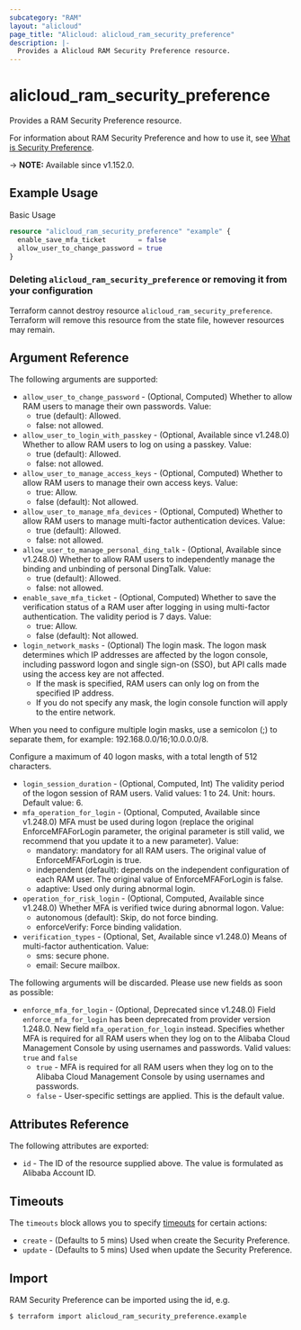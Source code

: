 ```yaml
---
subcategory: "RAM"
layout: "alicloud"
page_title: "Alicloud: alicloud_ram_security_preference"
description: |-
  Provides a Alicloud RAM Security Preference resource.
---
```


# alicloud_ram_security_preference

Provides a RAM Security Preference resource.



For information about RAM Security Preference and how to use it, see [What is Security Preference](https://www.alibabacloud.com/help/en/doc-detail/186694.htm).

-> **NOTE:** Available since v1.152.0.

## Example Usage

Basic Usage

```terraform
resource "alicloud_ram_security_preference" "example" {
  enable_save_mfa_ticket        = false
  allow_user_to_change_password = true
}
```

### Deleting `alicloud_ram_security_preference` or removing it from your configuration

Terraform cannot destroy resource `alicloud_ram_security_preference`. Terraform will remove this resource from the state file, however resources may remain.

## Argument Reference

The following arguments are supported:
* `allow_user_to_change_password` - (Optional, Computed) Whether to allow RAM users to manage their own passwords. Value:
  - true (default): Allowed.
  - false: not allowed.
* `allow_user_to_login_with_passkey` - (Optional, Available since v1.248.0) Whether to allow RAM users to log on using a passkey. Value:
  - true (default): Allowed.
  - false: not allowed.
* `allow_user_to_manage_access_keys` - (Optional, Computed) Whether to allow RAM users to manage their own access keys. Value:
  - true: Allow.
  - false (default): Not allowed.
* `allow_user_to_manage_mfa_devices` - (Optional, Computed) Whether to allow RAM users to manage multi-factor authentication devices. Value:
  - true (default): Allowed.
  - false: not allowed.
* `allow_user_to_manage_personal_ding_talk` - (Optional, Available since v1.248.0) Whether to allow RAM users to independently manage the binding and unbinding of personal DingTalk. Value:
  - true (default): Allowed.
  - false: not allowed.
* `enable_save_mfa_ticket` - (Optional, Computed) Whether to save the verification status of a RAM user after logging in using multi-factor authentication. The validity period is 7 days. Value:
  - true: Allow.
  - false (default): Not allowed.
* `login_network_masks` - (Optional) The login mask. The logon mask determines which IP addresses are affected by the logon console, including password logon and single sign-on (SSO), but API calls made using the access key are not affected.
  - If the mask is specified, RAM users can only log on from the specified IP address.
  - If you do not specify any mask, the login console function will apply to the entire network.

When you need to configure multiple login masks, use a semicolon (;) to separate them, for example: 192.168.0.0/16;10.0.0.0/8.

Configure a maximum of 40 logon masks, with a total length of 512 characters.
* `login_session_duration` - (Optional, Computed, Int) The validity period of the logon session of RAM users.
Valid values: 1 to 24. Unit: hours.
Default value: 6.
* `mfa_operation_for_login` - (Optional, Computed, Available since v1.248.0) MFA must be used during logon (replace the original EnforceMFAForLogin parameter, the original parameter is still valid, we recommend that you update it to a new parameter). Value:
  - mandatory: mandatory for all RAM users. The original value of EnforceMFAForLogin is true.
  - independent (default): depends on the independent configuration of each RAM user. The original value of EnforceMFAForLogin is false.
  - adaptive: Used only during abnormal login.
* `operation_for_risk_login` - (Optional, Computed, Available since v1.248.0) Whether MFA is verified twice during abnormal logon. Value:
  - autonomous (default): Skip, do not force binding.
  - enforceVerify: Force binding validation.
* `verification_types` - (Optional, Set, Available since v1.248.0) Means of multi-factor authentication. Value:
  - sms: secure phone.
  - email: Secure mailbox.

The following arguments will be discarded. Please use new fields as soon as possible:
* `enforce_mfa_for_login` - (Optional, Deprecated since v1.248.0) Field `enforce_mfa_for_login` has been deprecated from provider version 1.248.0. New field `mfa_operation_for_login` instead. 
Specifies whether MFA is required for all RAM users when they log on to the Alibaba Cloud Management Console by using usernames and passwords. Valid values: `true` and `false`
  - `true` - MFA is required for all RAM users when they log on to the Alibaba Cloud Management Console by using usernames and passwords.
  - `false` - User-specific settings are applied. This is the default value.

## Attributes Reference

The following attributes are exported:
* `id` - The ID of the resource supplied above. The value is formulated as Alibaba Account ID.

## Timeouts

The `timeouts` block allows you to specify [timeouts](https://www.terraform.io/docs/configuration-0-11/resources.html#timeouts) for certain actions:
* `create` - (Defaults to 5 mins) Used when create the Security Preference.
* `update` - (Defaults to 5 mins) Used when update the Security Preference.

## Import

RAM Security Preference can be imported using the id, e.g.

```shell
$ terraform import alicloud_ram_security_preference.example 
```